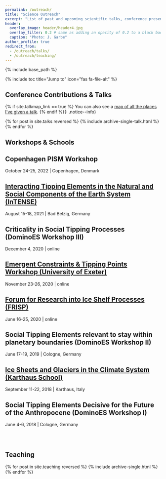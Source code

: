 ```yaml
---
permalink: /outreach/
title: "Science Outreach"
excerpt: "List of past and upcoming scientific talks, conference presentations, workshops, and taught courses."
header:
  overlay_image: header/header4.jpg
  overlay_filter: 0.2 # same as adding an opacity of 0.2 to a black background
  caption: "Photo: J. Garbe"
author_profile: true
redirect_from: 
  - /outreach/talks/
  - /outreach/teaching/
---
```


{% include base_path %}

{% include toc title="Jump to" icon="fas fa-file-alt" %}

## Conference Contributions & Talks
{% if site.talkmap_link == true %}
  <i class="fas fa-map-marked-alt"></i> You can also see a [map of all the places I've given a talk](/outreach/talkmap/).
{% endif %}{: .notice--info}

{% for post in site.talks reversed %}
  {% include archive-single-talk.html %}
{% endfor %}

## Workshops & Schools
<h2 class="archive__item-title" itemprop="headline">Copenhagen PISM Workshop</h2>
<p class="page__meta"><i class="fa fa-calendar" aria-hidden="true"></i> October 24-25, 2022 | Copenhagen, Denmark</p>

<h2 class="archive__item-title" itemprop="headline"><a href="https://www.we-heraeus-stiftung.de/veranstaltungen/seminare/2021/interacting-tipping-elements-in-the-natural-and-social-components-of-the-earth-system/" title="https://www.we-heraeus-stiftung.de/veranstaltungen/seminare/2021/interacting-tipping-elements-in-the-natural-and-social-components-of-the-earth-system/" target="_blank">Interacting Tipping Elements in the Natural and Social Components of the Earth System (InTENSE)</a></h2>
<p class="page__meta"><i class="fa fa-calendar" aria-hidden="true"></i> August 15-18, 2021 | Bad Belzig, Germany</p>

<h2 class="archive__item-title" itemprop="headline">Criticality in Social Tipping Processes (DominoES Workshop III)</h2>
<p class="page__meta"><i class="fa fa-calendar" aria-hidden="true"></i> December 4, 2020 | online</p>

<h2 class="archive__item-title" itemprop="headline"><a href="https://emps.exeter.ac.uk/mathematics/staff/pdlr201/ec_tp_workshop" title="https://emps.exeter.ac.uk/mathematics/staff/pdlr201/ec_tp_workshop" target="_blank">Emergent Constraints & Tipping Points Workshop (University of Exeter)</a></h2>
<p class="page__meta"><i class="fa fa-calendar" aria-hidden="true"></i> November 23-26, 2020 | online</p>

<h2 class="archive__item-title" itemprop="headline"><a href="https://eveeno.com/frisp2020" title="https://eveeno.com/frisp2020" target="_blank">Forum for Research into Ice Shelf Processes (FRISP)</a></h2>
<p class="page__meta"><i class="fa fa-calendar" aria-hidden="true"></i> June 16-25, 2020 | online</p>

<h2 class="archive__item-title" itemprop="headline">Social Tipping Elements relevant to stay within planetary boundaries (DominoES Workshop II)</h2>
<p class="page__meta"><i class="fa fa-calendar" aria-hidden="true"></i> June 17-19, 2019 | Cologne, Germany</p>

<h2 class="archive__item-title" itemprop="headline"><a href="https://www.projects.science.uu.nl/iceclimate/karthaus/index.php" title="https://www.projects.science.uu.nl/iceclimate/karthaus/index.php" target="_blank">Ice Sheets and Glaciers in the Climate System (Karthaus School)</a></h2>
<p class="page__meta"><i class="fa fa-calendar" aria-hidden="true"></i> September 11-22, 2018 | Karthaus, Italy</p>

<h2 class="archive__item-title" itemprop="headline">Social Tipping Elements Decisive for the Future of the Anthropocene (DominoES Workshop I)</h2>
<p class="page__meta"><i class="fa fa-calendar" aria-hidden="true"></i> June 4-6, 2018 | Cologne, Germany</p><br /><br />

## Teaching
{% for post in site.teaching reversed %}
  {% include archive-single.html %}
{% endfor %}
